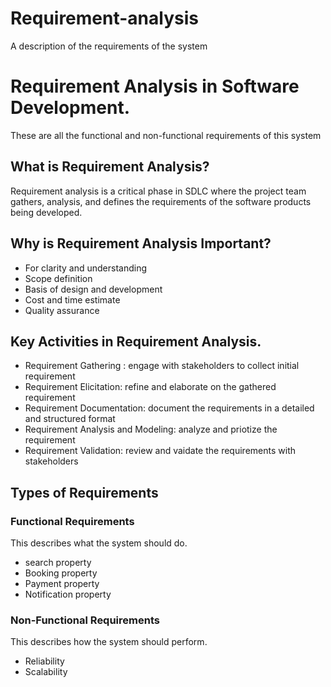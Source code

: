 # Requirement-analysis
A description of the requirements of the system

# Requirement Analysis in Software Development.
These are all the functional and non-functional requirements of this system 

## What is Requirement Analysis? 
Requirement analysis is a critical phase in SDLC where the project team gathers, analysis, and defines the requirements of the software products being developed.

## Why is Requirement Analysis Important?
- For clarity and understanding
- Scope definition
- Basis of design and development
- Cost and time estimate
- Quality assurance 

## Key Activities in Requirement Analysis.
- Requirement Gathering : engage with stakeholders to collect initial requirement 
- Requirement Elicitation: refine and elaborate on the gathered requirement
- Requirement Documentation: document the requirements in a detailed and structured format
- Requirement Analysis and Modeling: analyze and priotize the requirement  
- Requirement Validation: review and vaidate the requirements with stakeholders 

## Types of Requirements
### Functional Requirements
This describes what the system should do. 
- search property
- Booking property
- Payment property
- Notification property  
### Non-Functional Requirements 
This describes how the system should perform.
- Reliability
- Scalability 
